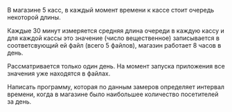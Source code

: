 В магазине 5 касс, в каждый момент времени к кассе стоит очередь некоторой длины. 

Каждые 30 минут измеряется средняя длина очереди в каждую кассу и для каждой кассы это значение (число вещественное) записывается в соответсвующий ей файл (всего 5 файлов), магазин работает 8 часов в день. 

Рассматривается только один день. На момент запуска приложения все значения уже находятся в файлах. 

Написать программу, которая по данным замеров определяет интервал времени, когда в магазине было наибольшее количество посетителей за день. 
